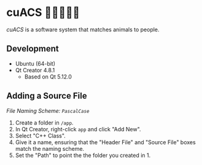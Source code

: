 # cuACS  🐶🐱🐰👩‍💻
_cuACS_ is a software system that matches animals to people.

## Development
* Ubuntu (64-bit)
* Qt Creator 4.8.1
  * Based on Qt 5.12.0
  
## Adding a Source File
_File Naming Scheme: `PascalCase`_
1. Create a folder in `/app`.
2. In Qt Creator, right-click `app` and click "Add New".
3. Select "C++ Class".
4. Give it a name, ensuring that the "Header File" and "Source File" boxes match the naming scheme.
5. Set the "Path" to point the the folder you created in 1.
